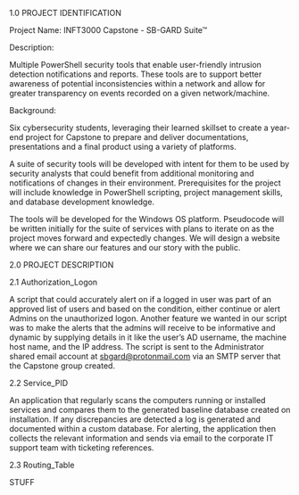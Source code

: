 
1.0 PROJECT IDENTIFICATION 

Project Name: INFT3000 Capstone - SB-GARD Suite™ 

Description: 

Multiple PowerShell security tools that enable user-friendly intrusion detection notifications and reports. These tools are to support better awareness of potential inconsistencies within a network and allow for greater transparency on events recorded on a given network/machine. 

Background: 

Six cybersecurity students, leveraging their learned skillset to create a year-end project for Capstone to prepare and deliver documentations, presentations and a final product using a variety of platforms. 

A suite of security tools will be developed with intent for them to be used by security analysts that could benefit from additional monitoring and notifications of changes in their environment. Prerequisites for the project will include knowledge in PowerShell scripting, project management skills, and database development knowledge. 

The tools will be developed for the Windows OS platform. Pseudocode will be written initially for the suite of services with plans to iterate on as the project moves forward and expectedly changes. We will design a website where we can share our features and our story with the public. 

2.0 PROJECT DESCRIPTION

2.1 Authorization_Logon

A script that could accurately alert on if a logged in user was part of an approved list of users and based on the condition, either continue or alert Admins on the unauthorized logon. Another feature we wanted in our script was to make the alerts that the admins will receive to be informative and dynamic by supplying details in it like the user’s AD username, the machine host name, and the IP address. The script is sent to the Administrator shared email account at sbgard@protonmail.com via an SMTP server that the Capstone group created.

2.2 Service_PID

An application that regularly scans the computers running or installed services and compares them to the generated baseline database created on installation. If any discrepancies are detected a log is generated and documented within a custom database. For alerting, the application then collects the relevant information and sends via email to the corporate IT support team with ticketing references.

2.3 Routing_Table

STUFF
